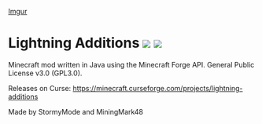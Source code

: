[Imgur](http://i.imgur.com/mnzOpUY.png)

# Lightning Additions [![](http://cf.way2muchnoise.eu/full_lightning-additions.svg)](https://minecraft.curseforge.com/projects/lightning-additions) [![](http://cf.way2muchnoise.eu/versions/lightning-additions.svg)](https://minecraft.curseforge.com/projects/lightning-additions)

Minecraft mod written in Java using the Minecraft Forge API. General Public License v3.0 (GPL3.0).

Releases on Curse: https://minecraft.curseforge.com/projects/lightning-additions

Made by StormyMode and MiningMark48


